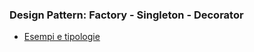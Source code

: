 ### Design Pattern: Factory - Singleton - Decorator

- [Esempi e tipologie](https://github.com/kamranahmedse/design-patterns-for-humans)